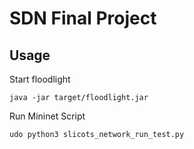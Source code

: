 # SDN Final Project

## Usage

Start floodlight
```
java -jar target/floodlight.jar
```

Run Mininet Script
```
udo python3 slicots_network_run_test.py
```
